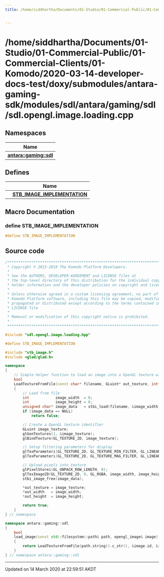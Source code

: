 ```yaml
---
title: /home/siddhartha/Documents/01-Studio/01-Commercial-Public/01-Commercial-Clients/01-Komodo/2020-03-14-developer-docs-test/doxy/submodules/antara-gaming-sdk/modules/sdl/antara/gaming/sdl/sdl.opengl.image.loading.cpp


---
```


# /home/siddhartha/Documents/01-Studio/01-Commercial-Public/01-Commercial-Clients/01-Komodo/2020-03-14-developer-docs-test/doxy/submodules/antara-gaming-sdk/modules/sdl/antara/gaming/sdl/sdl.opengl.image.loading.cpp







## Namespaces

| Name           |
| -------------- |
| **[antara::gaming::sdl](Namespaces/namespaceantara_1_1gaming_1_1sdl.md)**  |





## Defines

|                | Name           |
| -------------- | -------------- |
|  | **[STB_IMAGE_IMPLEMENTATION](Files/sdl_8opengl_8image_8loading_8cpp.md#define-stb_image_implementation)**  |







## Macro Documentation

### define STB_IMAGE_IMPLEMENTATION

```cpp
#define STB_IMAGE_IMPLEMENTATION
```






























## Source code

```cpp
/******************************************************************************
 * Copyright © 2013-2019 The Komodo Platform Developers.                      *
 *                                                                            *
 * See the AUTHORS, DEVELOPER-AGREEMENT and LICENSE files at                  *
 * the top-level directory of this distribution for the individual copyright  *
 * holder information and the developer policies on copyright and licensing.  *
 *                                                                            *
 * Unless otherwise agreed in a custom licensing agreement, no part of the    *
 * Komodo Platform software, including this file may be copied, modified,     *
 * propagated or distributed except according to the terms contained in the   *
 * LICENSE file                                                               *
 *                                                                            *
 * Removal or modification of this copyright notice is prohibited.            *
 *                                                                            *
 ******************************************************************************/

#include "sdl.opengl.image.loading.hpp"

#define STB_IMAGE_IMPLEMENTATION

#include "stb_image.h"
#include <glad/glad.h>

namespace
{
    // Simple helper function to load an image into a OpenGL texture with common settings
    bool
    LoadTextureFromFile(const char* filename, GLuint* out_texture, int* out_width, int* out_height)
    {
        // Load from file
        int            image_width  = 0;
        int            image_height = 0;
        unsigned char* image_data   = stbi_load(filename, &image_width, &image_height, NULL, 4);
        if (image_data == NULL)
            return false;

        // Create a OpenGL texture identifier
        GLuint image_texture;
        glGenTextures(1, &image_texture);
        glBindTexture(GL_TEXTURE_2D, image_texture);

        // Setup filtering parameters for display
        glTexParameteri(GL_TEXTURE_2D, GL_TEXTURE_MIN_FILTER, GL_LINEAR);
        glTexParameteri(GL_TEXTURE_2D, GL_TEXTURE_MAG_FILTER, GL_LINEAR);

        // Upload pixels into texture
        glPixelStorei(GL_UNPACK_ROW_LENGTH, 0);
        glTexImage2D(GL_TEXTURE_2D, 0, GL_RGBA, image_width, image_height, 0, GL_RGBA, GL_UNSIGNED_BYTE, image_data);
        stbi_image_free(image_data);

        *out_texture = image_texture;
        *out_width   = image_width;
        *out_height  = image_height;

        return true;
    }
} // namespace

namespace antara::gaming::sdl
{
    bool
    load_image(const std::filesystem::path& path, opengl_image& image)
    {
        return LoadTextureFromFile(path.string().c_str(), &image.id, &image.width, &image.height);
    }
} // namespace antara::gaming::sdl
```


-------------------------------

Updated on 14 March 2020 at 22:59:51 AKDT
